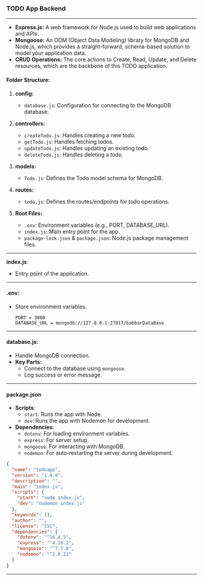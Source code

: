 ### TODO App Backend 

---

- **Express.js:** A web framework for Node.js used to build web applications and APIs.
- **Mongoose:** An ODM (Object Data Modeling) library for MongoDB and Node.js, which provides a straight-forward, schema-based solution to model your application data.
- **CRUD Operations:** The core actions to Create, Read, Update, and Delete resources, which are the backbone of this TODO application.

#### **Folder Structure:**

1. **config:**
   - `database.js`: Configuration for connecting to the MongoDB database.

2. **controllers:**
   - `createTodo.js`: Handles creating a new todo.
   - `getTodo.js`: Handles fetching todos.
   - `updateTodo.js`: Handles updating an existing todo.
   - `deleteTodo.js`: Handles deleting a todo.

3. **models:**
   - `Todo.js`: Defines the Todo model schema for MongoDB.

4. **routes:**
   - `todo.js`: Defines the routes/endpoints for todo operations.

5. **Root Files:**
   - `.env`: Environment variables (e.g., PORT, DATABASE_URL).
   - `index.js`: Main entry point for the app.
   - `package-lock.json` & `package.json`: Node.js package management files.

---

**index.js**:
- Entry point of the application.


---

#### **.env:**

- Store environment variables.
  ```
  PORT = 3000
  DATABASE_URL = mongodb://127.0.0.1:27017/babbarDataBase
  ```

---

#### **database.js:**

- Handle MongoDB connection.
- **Key Parts:**
  - Connect to the database using `mongoose`.
  - Log success or error message.

---


#### **package.json**

- **Scripts**:
  - `start`: Runs the app with Node.
  - `dev`: Runs the app with Nodemon for development.
- **Dependencies**:
  - `dotenv`: For loading environment variables.
  - `express`: For server setup.
  - `mongoose`: For interacting with MongoDB.
  - `nodemon`: For auto-restarting the server during development.

```json
{
  "name": "todoapp",
  "version": "1.0.0",
  "description": "",
  "main": "index.js",
  "scripts": {
    "start": "node index.js",
    "dev": "nodemon index.js"
  },
  "keywords": [],
  "author": "",
  "license": "ISC",
  "dependencies": {
    "dotenv": "^16.4.5",
    "express": "^4.18.2",
    "mongoose": "^7.7.0",
    "nodemon": "^2.0.22"
  }
}
```

---


